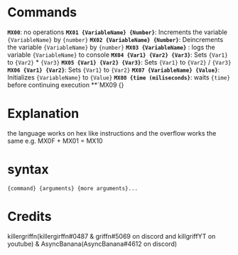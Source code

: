 # Commands
**`MX00`**: no operations
**`MX01 {VariableName} {Number}`**: Increments the variable `{VariableName}` by `{number}`
**`MX02 {VariableName} {Number}`**: Deincrements the variable `{VariableName}` by `{number}`
**`MX03 {VariableName}`** : logs the variable `{VariableName}` to console
**`MX04 {Var1} {Var2} {Var3}`**: Sets `{Var1}` to `{Var2}` * `{Var3}`
**`MX05 {Var1} {Var2} {Var3}`**: Sets `{Var1}` to `{Var2}` / `{Var3}`
**`MX06 {Var1} {Var2}`**: Sets `{Var1}` to `{Var2}`
**`MX07 {VariableName} {Value}`**: Initializes `{VariableName}` to `{Value}`
**`MX08 {time (miliseconds}`**: waits `{time}` before continuing 
execution
**`MX09 {}
# Explanation
the language works on hex like  instructions and the overflow works the same e.g. MX0F + MX01 = MX10
# syntax
`{command} {arguments} {more arguments}...`
# Credits
killergriffn(killergirffn#0487 & griffn#5069 on discord and killgriffYT on youtube) & AsyncBanana(AsyncBanana#4612 on discord)
